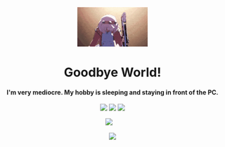 <div align=center>

<img alt="GIF" src="elphelt.gif" width="160"  />

# Goodbye World!

####  I'm very mediocre. My hobby is sleeping and staying in front of the PC.

[![](https://img.shields.io/badge/Gmail-D14836?style=for-the-badge&logo=gmail&logoColor=white)](mailto:afiftharavi@gmail.com)
[![](https://img.shields.io/badge/LinkedIn-0077B5?style=for-the-badge&logo=linkedin&logoColor=white)](https://www.linkedin.com/in/afiftha-ravi-b8bb81248/)
[![](https://img.shields.io/badge/Discord-00215E?style=for-the-badge&logo=discord&logoColor=white)](https://www.discordapp.com/users/1016196406882599023)



![](https://github-readme-stats.vercel.app/api/top-langs/?username=KangJ0n0&theme=aura_dark&hide_border=false&include_all_commits=false&count_private=false&layout=compact) &nbsp; &nbsp;



![](http://github-profile-summary-cards.vercel.app/api/cards/profile-details?username=KangJ0n0&theme=aura_dark&)


</div>
